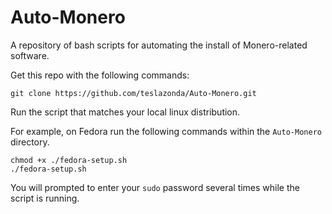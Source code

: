 # Auto-Monero

A repository of bash scripts for automating the install of Monero-related software.

Get this repo with the following commands:


`git clone https://github.com/teslazonda/Auto-Monero.git`

Run the script that matches your local linux distribution.

For example, on Fedora run the following commands within the `Auto-Monero` directory.

`chmod +x ./fedora-setup.sh`  
`./fedora-setup.sh`

You will prompted to enter your `sudo` password several times while the script is running.
